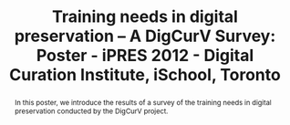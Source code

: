 ---
abstract: In this poster, we introduce the results of a survey of the training needs
  in digital preservation conducted by the DigCurV project.
creators:
- Strathmann, Stefen
- Engelhardt, Claudia
date: null
document_url: https://services.phaidra.univie.ac.at/api/object/o:294079/download
grand_parent: iPRES
institutions: []
keywords:
- ischool
- toronto
- canada
- digital preservation
- digital curation
- training
- qualification
- survey
- questionnaire
- needs assessment
- vocational
- cultural heritage institution
landing_page_url: https://phaidra.univie.ac.at/o:294079
language: eng
layout: publication
license: CC BY-NC-SA 3.0 AT
notes_url: null
parent: iPRES 2012
presentation_url: null
size: 625639
source_name: iPRES
title: 'Training needs in digital preservation – A DigCurV Survey: Poster - iPRES
  2012 - Digital Curation Institute, iSchool, Toronto'
type: poster
year: 2012
---